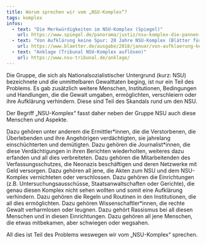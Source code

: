 ```yaml
---
title: Warum sprechen wir vom „NSU-Komplex“?
tags: komplex
infos:
  - text: "Die Merkwürdigkeiten im NSU-Komplex (Spiegel)" 
    url: https://www.spiegel.de/panorama/justiz/nsu-komplex-die-pannen-und-merkwuerdigkeiten-a-1216659.html
  - text: "Von Aufklärung keine Spur: 20 Jahre NSU-Komplex (Blätter für die deutsche und internationale Politik)" 
    url: https://www.blaetter.de/ausgabe/2018/januar/von-aufklaerung-keine-spur-20-jahre-nsu-komplex
  - text: "Anklage (Tribunal NSU-Komplex auflösen)" 
    url: https://www.nsu-tribunal.de/anklage/
---
```


Die Gruppe, die sich als Nationalsozialistischer Untergrund (kurz: NSU) bezeichnete und die unmittelbaren Gewalttaten beging, ist nur ein Teil des Problems. Es gab zusätzlich weitere Menschen, Institutionen, Bedingungen und Handlungen, die die Gewalt umgaben, ermöglichten, verschleiern oder ihre Aufklärung verhindern. Diese sind Teil des Skandals rund um den NSU. 

Der Begriff „NSU-Komplex“ fasst daher neben der Gruppe NSU auch diese Menschen und Aspekte.

Dazu gehören unter anderem die Ermittler\*innen, die die Verstorbenen, die Überlebenden und ihre Angehörigen verdächtigten, sie jahrelang einschüchterten und demütigten. Dazu gehören die Journalist\*innen, die diese Verdächtigungen in ihren Berichten wiederholten, weiteres dazu erfanden und all dies verbreiteten. Dazu gehören die Mitarbeitenden des Verfassungsschutzes, die Neonazis beschäftigen und deren Netzwerke mit Geld versorgen. Dazu gehören all jene, die Akten zum NSU und dem NSU-Komplex vernichteten oder verschlossen. Dazu gehören die Einrichtungen (z.B. Untersuchungsausschüsse, Staatsanwaltschaften oder Gerichte), die genau diesen Komplex nicht sehen wollten und somit eine Aufklärung verhindern. Dazu gehören die Regeln und Routinen in den Institutionen, die all dies ermöglichten. Dazu gehören Wissenschaftler\*innen, die rechte Gewalt verharmlosen oder leugnen. Dazu gehört Rassismus bei all diesen Menschen und in diesen Einrichtungen. Dazu gehören all jene Menschen, die etwas mitbekamen, aber schwiegen oder wegsahen.

All dies ist Teil des Problems weswegen wir vom „NSU-Komplex“ sprechen.
